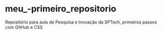 # meu_-primeiro_repositorio

Repositório para aula de Pesquisa e Inovação da SPTech, primeiros passos com GitHub e CSS
